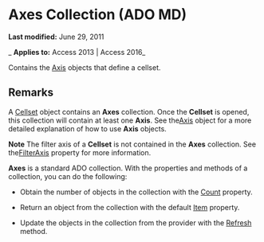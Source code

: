 
# Axes Collection (ADO MD)

 **Last modified:** June 29, 2011

 _ **Applies to:** Access 2013 | Access 2016_



Contains the [Axis](a4332b69-8900-08f1-a4e2-9395d005ed42.md) objects that define a cellset.

## Remarks

A [Cellset](28d4b3b9-f907-9ec0-00e1-9666c887cdf0.md) object contains an **Axes** collection. Once the **Cellset** is opened, this collection will contain at least one **Axis**. See the[Axis](a4332b69-8900-08f1-a4e2-9395d005ed42.md) object for a more detailed explanation of how to use **Axis** objects.


 **Note**  The filter axis of a  **Cellset** is not contained in the **Axes** collection. See the[FilterAxis](36720d77-4b16-1d17-6d80-d35265f4a8ad.md) property for more information.

 **Axes** is a standard ADO collection. With the properties and methods of a collection, you can do the following:


- Obtain the number of objects in the collection with the [Count](b59f9581-ffd1-471d-44fa-3c1bb812e140.md) property.
    
- Return an object from the collection with the default [Item](793c305f-0e5b-a529-e21f-b7ab0843ed49.md) property.
    
- Update the objects in the collection from the provider with the [Refresh](f1c8829f-9c7d-12b6-7470-727ff38d663e.md) method.
    

